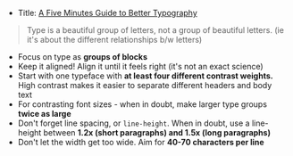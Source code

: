 * Title: [A Five Minutes Guide to Better Typography](http://pierrickcalvez.com/journal/a-five-minutes-guide-to-better-typography)

> Type is a beautiful group of letters, not a group of beautiful letters.
> (ie it's about the different relationships b/w letters)

* Focus on type as **groups of blocks**
* Keep it aligned! Align it until it feels right (it's not an exact science)
* Start with one typeface with **at least four different contrast weights.** High contrast makes it easier to separate different headers and body text
* For contrasting font sizes - when in doubt, make larger type groups **twice as large**
* Don't forget line spacing, or `line-height`. When in doubt, use a line-height between **1.2x (short paragraphs) and 1.5x (long paragraphs)**
* Don't let the width get too wide. Aim for **40-70 characters per line**